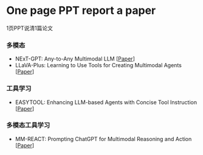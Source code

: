 # One page PPT report a paper
1页PPT说清1篇论文 

### 多模态
- NExT-GPT: Any-to-Any Multimodal LLM [[Paper](https://arxiv.org/abs/2309.05519)]
- LLaVA-Plus: Learning to Use Tools for Creating Multimodal Agents [[Paper](https://arxiv.org/abs/2311.05437)]

### 工具学习
- EASYTOOL: Enhancing LLM-based Agents with Concise Tool Instruction [[Paper](https://arxiv.org/abs/2401.06201)]

### 多模态工具学习
- MM-REACT: Prompting ChatGPT for Multimodal Reasoning and Action [[Paper](https://arxiv.org/abs/2303.11381)]